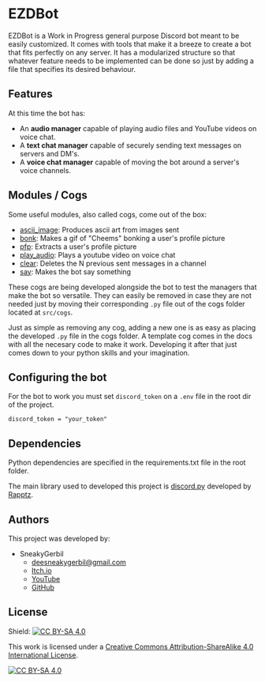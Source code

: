 # EZDBot
EZDBot is a Work in Progress general purpose Discord bot meant to be easily customized.
It comes with tools that make it a breeze to create a bot that fits perfectly on any server.
It has a modularized structure so that whatever feature needs to be implemented can be done so just by adding a file that specifies its desired behaviour.

## Features
At this time the bot has:
* An **audio manager** capable of playing audio files and YouTube videos on voice chat.
* A **text chat manager** capable of securely sending text messages on servers and DM's.
* A **voice chat manager** capable of moving the bot around a server's voice channels.

## Modules / Cogs
Some useful modules, also called cogs, come out of the box:
* [ascii_image](docs/cogs/clear.md): Produces ascii art from images sent
* [bonk](docs/cogs/bonk.md): Makes a gif of "Cheems" bonking a user's profile picture
* [pfp](docs/cogs/clear.md): Extracts a user's profile picture
* [play_audio](docs/cogs/clear.md): Plays a youtube video on voice chat
* [clear](docs/cogs/clear.md): Deletes the N previous sent messages in a channel
* [say](docs/cogs/say.md): Makes the bot say something

These cogs are being developed alongside the bot to test the managers that make the bot so versatile. They can easily be removed in case they are not needed just by moving their corresponding ```.py``` file out of the cogs folder located at ```src/cogs```.

Just as simple as removing any cog, adding a new one is as easy as placing the developed ```.py``` file in the cogs folder. A template cog comes in the docs with all the necesary code to make it work. Developing it after that just comes down to your python skills and your imagination.

## Configuring the bot
For the bot to work you must set ```discord_token``` on a ```.env``` file in the root dir of the project.
```
discord_token = "your_token"
```

## Dependencies
Python dependencies are specified in the requirements.txt file in the root folder.

The main library used to developed this project is [discord.py](https://github.com/Rapptz/discord.py) developed by [Rapptz](https://github.com/Rapptz).

## Authors
This project was developed by:
* SneakyGerbil
    * deesneakygerbil@gmail.com
    * [Itch.io](https://sneakygerbil.itch.io)
    * [YouTube](https://www.youtube.com/channel/UC4r_WrJ5SXjd10lFQdO3UyQ)
    * [GitHub](https://github.com/SneakyGerbil)

## License
Shield: [![CC BY-SA 4.0][cc-by-sa-shield]][cc-by-sa]

This work is licensed under a
[Creative Commons Attribution-ShareAlike 4.0 International License][cc-by-sa].

[![CC BY-SA 4.0][cc-by-sa-image]][cc-by-sa]

[cc-by-sa]: http://creativecommons.org/licenses/by-sa/4.0/
[cc-by-sa-image]: https://licensebuttons.net/l/by-sa/4.0/88x31.png
[cc-by-sa-shield]: https://img.shields.io/badge/License-CC%20BY--SA%204.0-lightgrey.svg